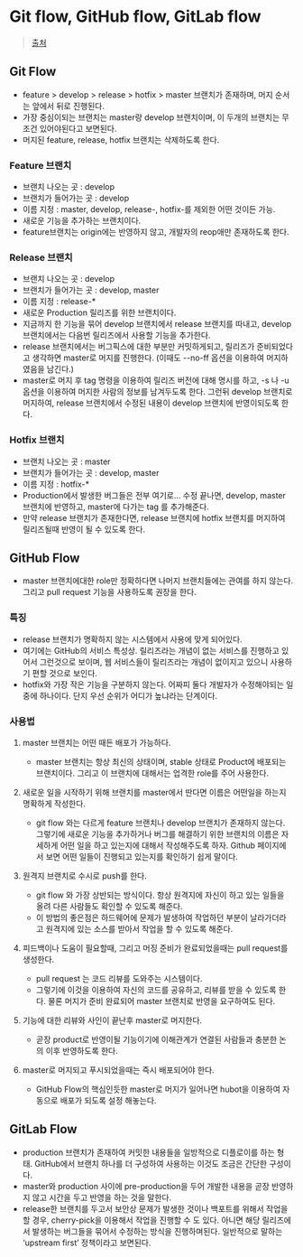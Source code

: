 # Git flow, GitHub flow, GitLab flow
> [출처](https://ujuc.github.io/2015/12/16/git-flow-github-flow-gitlab-flow/)

## Git Flow
- feature > develop > release > hotfix > master 브랜치가 존재하며, 머지 순서는 앞에서 뒤로 진행된다.
- 가장 중심이되는 브랜치는 master랑 develop 브랜치이며, 이 두개의 브랜치는 무조건 있어야된다고 보면된다.
- 머지된 feature, release, hotfix 브랜치는 삭제하도록 한다.


### Feature 브랜치
- 브랜치 나오는 곳 : develop
- 브랜치가 들어가는 곳 : develop
- 이름 지정 : master, develop, release-, hotfix-를 제외한 어떤 것이든 가능.
- 새로운 기능을 추가하는 브랜치이다.
- feature브랜치는 origin에는 반영하지 않고, 개발자의 reop애만 존재하도록 한다.

### Release 브랜치
- 브랜치 나오는 곳 : develop
- 브랜치가 들어가는 곳 : develop, master
- 이름 지정 : release-*
- 새로운 Production 릴리즈를 위한 브랜치이다.
- 지금까지 한 기능을 묶어 develop 브랜치에서 release 브랜치를 따내고, develop 브랜치에서는 다음번 릴리즈에서 사용할 기능을 추가한다.
- release 브랜치에서는 버그픽스에 대한 부분만 커밋하게되고, 릴리즈가 준비되었다고 생각하면 master로 머지를 진행한다. (이때도 --no-ff 옵션을 이용하여 머지하였음을 남긴다.) 
- master로 머지 후 tag 명령을 이용하여 릴리즈 버전에 대해 명시를 하고, -s 나 -u <key> 옵션을 이용하여 머지한 사람의 정보를 남겨두도록 한다. 그런뒤 develop 브랜치로 머지하여, release 브랜치에서 수정된 내용이 develop 브랜치에 반영이되도록 한다.

### Hotfix 브랜치
- 브랜치 나오는 곳 : master
- 브랜치가 들어가는 곳 : develop, master
- 이름 지정 : hotfix-*
- Production에서 발생한 버그들은 전부 여기로… 수정 끝나면, develop, master 브랜치에 반영하고, master에 다가는 tag 를 추가해준다.
- 만약 release 브랜치가 존재한다면, release 브랜치에 hotfix 브랜치를 머지하여 릴리즈될때 반영이 될 수 있도록 한다.



## GitHub Flow
- master 브랜치에대한 role만 정확하다면 나머지 브랜치들에는 관여를 하지 않는다. 그리고 pull request 기능을 사용하도록 권장을 한다.

### 특징
- release 브랜치가 명확하지 않는 시스템에서 사용에 맞게 되어있다.
- 여기에는 GitHub의 서비스 특성상. 릴리즈라는 개념이 없는 서비스를 진행하고 있어서 그런것으로 보이며, 웹 서비스들이 릴리즈라는 개념이 없이지고 있으니 사용하기 편할 것으로 보인다.
- hotfix와 가장 작은 기능을 구분하지 않는다. 어짜피 둘다 개발자가 수정해야되는 일중에 하나이다. 단지 우선 순위가 어디가 높냐라는 단계이다.

### 사용법
1. master 브랜치는 어떤 때든 배포가 가능하다.
	- master 브랜치는 항상 최신의 상태이며, stable 상태로 Product에 배포되는 브랜치이다. 그리고 이 브랜치에 대해서는 업격한 role를 주어 사용한다.

2. 새로운 일을 시작하기 위해 브랜치를 master에서 딴다면 이름은 어떤일을 하는지 명확하게 작성한다.
	- git flow 와는 다르게 feature 브랜치나 develop 브랜치가 존재하지 않는다. 그렇기에 새로운 기능을 추가하거나 버그를 해결하기 위한 브랜치의 이름은 자세하게 어떤 일을 하고 있는지에 대해서 작성해주도록 하자. Github 페이지에서 보면 어떤 일들이 진행되고 있는지를 확인하기 쉽게 말이다.

3. 원격지 브랜치로 수시로 push를 한다.
	- git flow 와 가장 상반되는 방식이다. 항상 원격지에 자신이 하고 있는 일들을 올려 다른 사람들도 확인할 수 있도록 해준다.
	- 이 방법의 좋은점은 하드웨어에 문제가 발생하여 작업하던 부분이 날라가더라고 원격지에 있는 소스를 받아서 작업을 할 수 있도록 해준다.

4. 피드백이나 도움이 필요할때, 그리고 머징 준비가 완료되었을때는 pull request를 생성한다.
	- pull request 는 코드 리뷰를 도와주는 시스템이다. 
	- 그렇기에 이것을 이용하여 자신의 코드를 공유하고, 리뷰를 받을 수 있도록 한다. 물론 머지가 준비 완료되어 master 브랜치로 반영을 요구하여도 된다.

5. 기능에 대한 리뷰와 사인이 끝난후 master로 머지한다.
	- 곧장 product로 반영이될 기능이기에 이해관계가 연결된 사람들과 충분한 논의 이후 반영하도록 한다.

6. master로 머지되고 푸시되었을때는 즉시 배포되어야 한다.
	- GitHub Flow의 핵심인듯한 master로 머지가 일어나면 hubot을 이용하여 자동으로 배포가 되도록 설정 해놓는다.


## GitLab Flow
- production 브랜치가 존재하여 커밋한 내용들을 일방적으로 디플로이를 하는 형태. GitHub에서 브랜치 하나를 더 구성하여 사용하는 이것도 조금은 간단한 구성이다.
- master와 production 사이에 pre-production을 두어 개발한 내용을 곧장 반영하지 않고 시간을 두고 반영을 하는 것을 말한다. 
- release한 브랜치를 두고서 보안상 문제가 발생한 것이나 백포트를 위해서 작업을 할 경우, cherry-pick을 이용해서 작업을 진행할 수 도 있다. 아니면 해당 릴리즈에서 발생하는 버그들을 묶어서 수정하는 방식을 진행하며된다. 일반적으로 말하는 ‘upstream first’ 정책이라고 보면된다.

